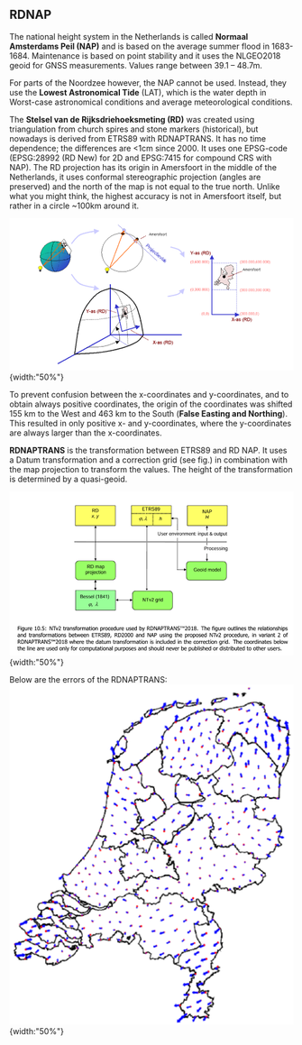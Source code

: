 ## RDNAP
The national height system in the Netherlands is called **Normaal Amsterdams Peil (NAP)** and is based on the average summer flood in 1683-1684. Maintenance is based on point stability and it uses the NLGEO2018 geoid for GNSS measurements. Values range between 39.1 – 48.7m.

For parts of the Noordzee however, the NAP cannot be used. Instead, they use the **Lowest Astronomical Tide** (LAT), which is the water depth in Worst-case astronomical conditions and average meteorological conditions.

The **Stelsel van de Rijksdriehoeksmeting (RD)** was created using triangulation from church spires and stone markers (historical), but nowadays is derived from ETRS89 with RDNAPTRANS. It has no time dependence; the differences are <1cm since 2000. It uses one EPSG-code (EPSG:28992 (RD New) for 2D and EPSG:7415 for compound CRS with NAP). The RD projection has its origin in Amersfoort in the middle of the Netherlands, it uses conformal stereographic projection (angles are preserved) and the north of the map is not equal to the true north. Unlike what you might think, the highest accuracy is not in Amersfoort itself, but rather in a circle ~100km around it.

![Stelsel van de Rijksdriehoeksmeting (RD)](../../../images/RDNAP.png){width:"50%"}

To prevent confusion between the x-coordinates and y-coordinates, and to obtain always positive coordinates, the origin of the coordinates was shifted 155 km to the West and 463 km to the South (**False Easting and Northing**). This resulted in only positive x- and y-coordinates, where the y-coordinates are always larger than the x-coordinates.

**RDNAPTRANS** is the transformation between ETRS89 and RD NAP. It uses a Datum transformation and a correction grid (see fig.) in combination with the map projection to transform the values. The height of the transformation is determined by a quasi-geoid.

![RDNAPTRANS](../../../images/RDNAPTRANS.png){width:"50%"}

Below are the errors of the RDNAPTRANS:
![Errors of RDNAPTRANS](../../../images/RDNAPTRANS_errors.png){width:"50%"}